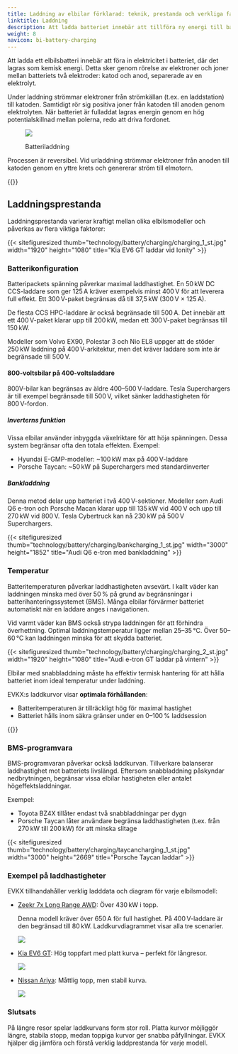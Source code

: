 ```yaml
---
title: Laddning av elbilar förklarad: teknik, prestanda och verkliga faktorer
linktitle: Laddning
description: Att ladda batteriet innebär att tillföra ny energi till batteriet.
weight: 8
navicon: bi-battery-charging
---
```


<!-- markdownlint-disable MD033 -->

Att ladda ett elbilsbatteri innebär att föra in elektricitet i batteriet, där det lagras som kemisk energi. Detta sker genom rörelse av elektroner och joner mellan batteriets två elektroder: katod och anod, separerade av en elektrolyt.

Under laddning strömmar elektroner från strömkällan (t.ex. en laddstation) till katoden. Samtidigt rör sig positiva joner från katoden till anoden genom elektrolyten. När batteriet är fulladdat lagras energin genom en hög potentialskillnad mellan polerna, redo att driva fordonet.

<figure>
<img src="https://media.evkx.net/multimedia/technology/battery/charging/batteryconceptcharging.drawio.svg" class="img-fluid mx-auto d-block">
<figcaption>
    <p class="lead text-center fw-semibold">
        Batteriladdning
    </p>
</figcaption>
</figure>

Processen är reversibel. Vid urladdning strömmar elektroner från anoden till katoden genom en yttre krets och genererar ström till elmotorn.

{{<evkxdisplayaddarticle />}}

## Laddningsprestanda

Laddningsprestanda varierar kraftigt mellan olika elbilsmodeller och påverkas av flera viktiga faktorer:

{{< sitefiguresized thumb="technology/battery/charging/charging\_1\_st.jpg" width="1920" height="1080" title="Kia EV6 GT laddar vid Ionity" >}}

### Batterikonfiguration

Batteripackets spänning påverkar maximal laddhastighet. En 50 kW DC CCS-laddare som ger 125 A kräver exempelvis minst 400 V för att leverera full effekt. Ett 300 V-paket begränsas då till 37,5 kW (300 V × 125 A).

De flesta CCS HPC-laddare är också begränsade till 500 A. Det innebär att ett 400 V-paket klarar upp till 200 kW, medan ett 300 V-paket begränsas till 150 kW.

Modeller som Volvo EX90, Polestar 3 och Nio EL8 uppger att de stöder 250 kW laddning på 400 V-arkitektur, men det kräver laddare som inte är begränsade till 500 V.

#### 800-voltsbilar på 400-voltsladdare

800V-bilar kan begränsas av äldre 400–500 V-laddare. Tesla Superchargers är till exempel begränsade till 500 V, vilket sänker laddhastigheten för 800 V-fordon.

##### Inverterns funktion

Vissa elbilar använder inbyggda växelriktare för att höja spänningen. Dessa system begränsar ofta den totala effekten. Exempel:

* Hyundai E-GMP-modeller: ~100 kW max på 400 V-laddare  
* Porsche Taycan: ~50 kW på Superchargers med standardinverter

##### Bankladdning

Denna metod delar upp batteriet i två 400 V-sektioner. Modeller som Audi Q6 e-tron och Porsche Macan klarar upp till 135 kW vid 400 V och upp till 270 kW vid 800 V. Tesla Cybertruck kan nå 230 kW på 500 V Superchargers.

{{< sitefiguresized thumb="technology/battery/charging/bankcharging\_1\_st.jpg" width="3000" height="1852" title="Audi Q6 e-tron med bankladdning" >}}

### Temperatur

Batteritemperaturen påverkar laddhastigheten avsevärt. I kallt väder kan laddningen minska med över 50 % på grund av begränsningar i batterihanteringssystemet (BMS). Många elbilar förvärmer batteriet automatiskt när en laddare anges i navigationen.

Vid varmt väder kan BMS också strypa laddningen för att förhindra överhettning. Optimal laddningstemperatur ligger mellan 25–35 °C. Över 50–60 °C kan laddningen minska för att skydda batteriet.

{{< sitefiguresized thumb="technology/battery/charging/charging\_2\_st.jpg" width="1920" height="1080" title="Audi e-tron GT laddar på vintern" >}}

Elbilar med snabbladdning måste ha effektiv termisk hantering för att hålla batteriet inom ideal temperatur under laddning.

EVKX:s laddkurvor visar **optimala förhållanden**:

* Batteritemperaturen är tillräckligt hög för maximal hastighet  
* Batteriet hålls inom säkra gränser under en 0–100 % laddsession

{{<evkxdisplayaddarticle />}}

### BMS-programvara

BMS-programvaran påverkar också laddkurvan. Tillverkare balanserar laddhastighet mot batteriets livslängd. Eftersom snabbladdning påskyndar nedbrytningen, begränsar vissa elbilar hastigheten eller antalet högeffektsladdningar.

Exempel:

* Toyota BZ4X tillåter endast två snabbladdningar per dygn  
* Porsche Taycan låter användare begränsa laddhastigheten (t.ex. från 270 kW till 200 kW) för att minska slitage

{{< sitefiguresized thumb="technology/battery/charging/taycancharging\_1\_st.jpg" width="3000" height="2669" title="Porsche Taycan laddar" >}}

### Exempel på laddhastigheter

EVKX tillhandahåller verklig ladddata och diagram för varje elbilsmodell:

* [Zeekr 7x Long Range AWD](/models/zeekr/7x/7x_long_range_awd/chargingcurve/): Över 430 kW i topp.

  Denna modell kräver över 650 A för full hastighet. På 400 V-laddare är den begränsad till 80 kW. Laddkurvdiagrammet visar alla tre scenarier.

  <img src="https://evkx.net/models/zeekr/7x/7x_long_range_awd/chargingcurve/chart/?battery=0" class="img-fluid">

* [Kia EV6 GT](/models/kia/ev6/ev6_gt/chargingcurve/): Hög toppfart med platt kurva – perfekt för långresor.

  <img src="https://evkx.net/models/kia/ev6/ev6_gt/chargingcurve/chart/?battery=0" class="img-fluid">

* [Nissan Ariya](/models/nissan/ariya/ariya_87kwh_e-4orce/chargingcurve/): Måttlig topp, men stabil kurva.

  <img src="/models/nissan/ariya/ariya_87kwh_e-4orce/chargingcurve/chart/?battery=0" class="img-fluid">

### Slutsats

På längre resor spelar laddkurvans form stor roll. Platta kurvor möjliggör längre, stabila stopp, medan toppiga kurvor ger snabba påfyllningar. EVKX hjälper dig jämföra och förstå verklig laddprestanda för varje modell.
